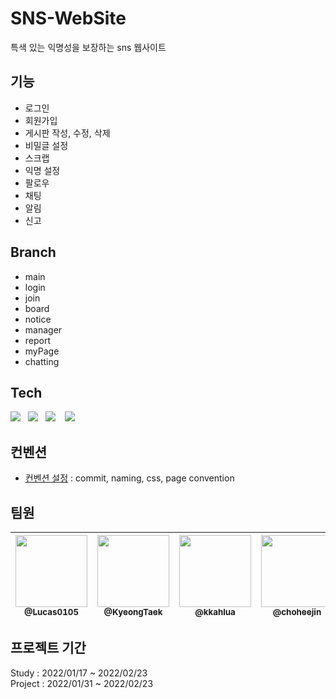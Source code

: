 # SNS-WebSite

특색 있는 익명성을 보장하는 sns 웹사이트
<br>

## 기능
 - 로그인    
 - 회원가입    
 - 게시판 작성, 수정, 삭제    
 - 비밀글 설정    
 - 스크랩    
 - 익명 설정    
 - 팔로우    
 - 채팅    
 - 알림    
 - 신고    

## Branch
 - main    
 - login    
 - join    
 - board    
 - notice    
 - manager    
 - report    
 - myPage    
 - chatting    

## Tech    
[<img src="https://img.shields.io/badge/Spring-6DB33F?style=for-the-badge&logo=spring&logoColor=white" />](https://spring.io/) &nbsp;&nbsp;[<img src="https://img.shields.io/badge/React-20232A?style=for-the-badge&logo=react&logoColor=61DAFB" />](https://ko.reactjs.org/) &nbsp;&nbsp;[<img src="https://img.shields.io/badge/MySQL-005C84?style=for-the-badge&logo=mysql&logoColor=white" />](https://www.mysql.com/) &nbsp;&nbsp; [<img src="https://img.shields.io/badge/Node.js-339933?style=for-the-badge&logo=nodedotjs&logoColor=white"/>](https://nodejs.org/ko/)


## 컨벤션    
 - [컨벤션 설정](https://github.com/CBNU-2022-Winter-1Team/SNS-WebSite/wiki/convention) : commit, naming, css, page convention      

## 팀원

| [<img src="https://github.com/Lucas0105.png?size=115" width="115"><br><sub>@Lucas0105</sub>](https://github.com/Lucas0105) | [<img src="https://github.com/KyeongTaek.png?size=115" width="115"><br><sub>@KyeongTaek</sub>](https://github.com/KyeongTaek) | [<img  src="https://github.com/kkahlua.png?size=115" width="115"><br><sub>@kkahlua</sub>](https://github.com/kkahlua) | [<img  src="https://github.com/choheejin.png?size=115" width="115"><br><sub>@choheejin</sub>](https://github.com/choheejin) |
| :---: |:---: | :---: | :---: |



## 프로젝트 기간    
Study : 2022/01/17 ~ 2022/02/23    
Project : 2022/01/31 ~ 2022/02/23

